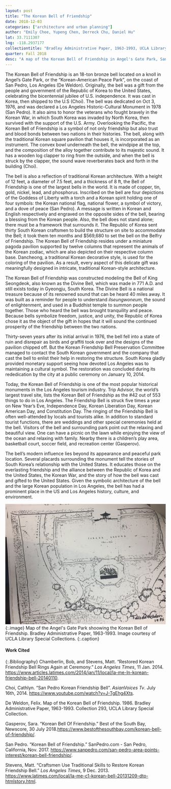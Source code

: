 ```yaml
---
layout: post
title: "The Korean Bell of Friendship"
date: 2018-12-03
categories: ["architecture and urban planning"]
author: "Emily Chee, Yupeng Chen, Derreck Chu, Daniel Hu"
lat: 33.7111307
lng: -118.2937177
collectiontitle: "Bradley Administrative Paper, 1963-1993, UCLA Library Special Collections"
quarter: Fall 2018
desc: "A map of the Korean Bell of Friendship in Angel's Gate Park, San Pedro, Los Angeles."
---
```

The Korean Bell of Friendship is an 18-ton bronze bell located on a knoll in Angel’s Gate Park, or the “Korean-American Peace Park”, on the coast of San Pedro, Los Angeles (De Weldon). Originally, the bell was a gift from the people and government of the Republic of Korea to the United States, celebrating the bicentennial jubilee of U.S. independence. It was cast in Korea, then shipped to the U.S (Choi). The bell was dedicated on Oct 3, 1976, and was declared a Los Angeles Historic-Cultural Monument in 1978 (San Pedro). It also aims to honor the veterans who fought bravely in the Korean War, in which South Korea was invaded by North Korea, then survived with the support of the U.S. Army. Overlooking the Pacific, the Korean Bell of Friendship is a symbol of not only friendship but also trust and blood bonds between two nations in their histories. 
The bell, along with the traditional Korean square pavilion that houses it, is incorporated as an instrument. The convex bowl underneath the bell, the windpipe at the top, and the composition of the alloy together contribute to its majestic sound. It has a wooden log clapper to ring from the outside, and when the bell is struck by the clapper, the sound wave reverberates back and forth in the building (Choi). 

The bell is also a reflection of traditional Korean architecture. With a height of 12 feet, a diameter of 7.5 feet, and a thickness of 8 ft, the Bell of Friendship is one of the largest bells in the world. It is made of copper, tin, gold, nickel, lead, and phosphorus. Inscribed on the bell are four depictions of the Goddess of Liberty with a torch and a Korean spirit holding one of four symbols: the Korean national flag, national flower, a symbol of victory, and a dove of peace (San Pedro). A message is written in Korean and English respectively and engraved on the opposite sides of the bell, bearing a blessing from the Korean people. Also, the bell does not stand alone; there must be a framework that surrounds it. The Republic of Korea sent thirty South Korean craftsmen to build the structure on site to accommodate the Bell; it took them ten months and $569,680 to set the bell on the Belfry of Friendship. The Korean Bell of Friendship resides under a miniature pagoda pavilion supported by twelve columns that represent the animals of the Korean zodiac, which are also depicted on their respective column base. Dancheong, a traditional Korean decorative style, is used for the coloring of the pavilion. As a result, every aspect of this delicate gift was meaningfully designed in intricate, traditional Korean-style architecture. 

The Korean Bell of Friendship was constructed modeling the Bell of King Seongdeok, also known as the Divine Bell, which was made in 771 A.D. and still exists today in Gyeongju, South Korea. The Divine Bell is a national treasure because of its renowned sound that can be heard 40 miles away. It was built as a reminder for people to understand _ilseungwoneum_, the sound of enlightenment, and used in a Buddhist temple to summon people together. Those who heard the bell was brought tranquility and peace. Because bells symbolize freedom, justice, and unity, the Republic of Korea chose it as the object of the gift in hopes that it will sound the continued prosperity of the friendship between the two nations. 

Thirty-seven years after its initial arrival in 1976, the bell fell into a state of ruin and disrepair as birds and graffiti took over and the designs of the pavilion chipped off. But the Korean Friendship Bell Preservation Committee managed to contact the South Korean government and the company that cast the bell to enlist their help in restoring the structure. South Korea gladly provided monetary support seeing how devoted Los Angeles was to maintaining a cultural symbol. The restoration was concluded during its rededication by the city at a public ceremony on January 10, 2014.

Today, the Korean Bell of Friendship is one of the most popular historical monuments in the Los Angeles tourism industry. Trip Advisor, the world’s largest travel site, lists the Korean Bell of Friendship as the #42 out of 553 things to do in Los Angeles. The Friendship Bell is struck five times a year on New Year’s Eve, Independence Day, Korean Liberation Day, Korean American Day, and Constitution Day. The ringing of the Friendship Bell is often well-attended by locals and tourists alike. In addition to standard tourist functions, there are weddings and other special ceremonies held at the bell. Visitors of the bell and surrounding park point out the relaxing and beautiful view. One can have a picnic on the lawn while enjoying the view of the ocean and relaxing with family. Nearby there is a children’s play area, basketball court, soccer field, and recreation center (Gasperov).

The bell’s modern influence lies beyond its appearance and peaceful park location. Several placards surrounding the monument tell the stories of South Korea’s relationship with the United States. It educates those on the everlasting friendship and the alliance between the Republic of Korea and the United States, the Korean War, and the story of how the bell was cast and gifted to the United States. Given the symbolic architecture of the bell and the large Korean population in Los Angeles, the bell has had a prominent place in the US and Los Angeles history, culture, and environment. 

![A map of the Korean Bell of Friendship in Angel's Gate Park.](images/koreanfriendshipbell.JPG)
 {:.image}
Map of the Angel's Gate Park shoowing the Korean Bell of Friendship. Bradley Administrative Paper, 1963-1993. Image courtesy of UCLA Library Special Collections.
 {:.caption}

#### Work Cited
{:.Bibliography}
Chamberlin, Bob, and Stevens, Matt. “Restored Korean Friendship Bell Rings Again at Ceremony.” _Los Angeles Times_, 11 Jan. 2014. https://www.articles.latimes.com/2014/jan/11/local/la-me-ln-korean-friendship-bell-20140110.

Choi, Cathlyn. “San Pedro Korean Friendship Bell”. _AsianVoices Tv_. July 16th, 2014. https://www.youtube.com/watch?v=J-TgEhg4Xts.

De Weldon, Felix. Map of the Korean Bell of Friendship. 1986. Bradley Administrative Paper, 1963-1993. Collection 293, UCLA Library Special Collection.

Gasperov, Sara. “Korean Bell Of Friendship.” Best of the South Bay, Newscore, 30 July 2018.https://www.bestofthesouthbay.com/korean-bell-of-friendship/.

San Pedro. “Korean Bell of Friendship.” SanPedro.com - San Pedro, California, Nov. 2017. https://www.sanpedro.com/san-pedro-area-points-interest/korean-bell-friendship/.

Stevens, Matt. “Craftsmen Use Traditional Skills to Restore Korean Friendship Bell.” _Los Angeles Times_, 9 Dec. 2013. https://www.latimes.com/local/la-me-c1-korean-bell-20131209-dto-htmlstory.html. 

